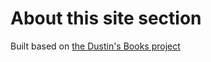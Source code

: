# About this site section

Built based on [the Dustin's Books project](https://0xdstn.site/projects/books/)